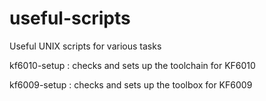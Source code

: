 # useful-scripts
Useful UNIX scripts for various tasks

kf6010-setup
: checks and sets up the toolchain for KF6010

kf6009-setup
: checks and sets up the toolbox for KF6009



